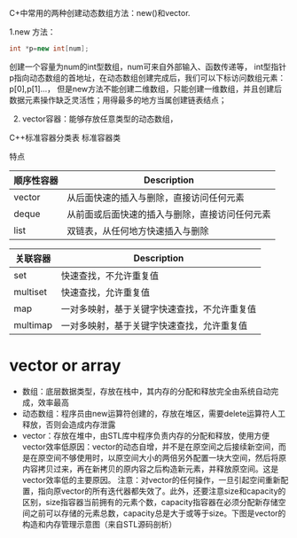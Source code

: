 C+中常用的两种创建动态数组方法：new()和vector.

1.new 方法：
```cpp
int *p=new int[num];
```
创建一个容量为num的int型数组，num可来自外部输入、函数传递等，
int型指针p指向动态数组的首地址，在动态数组创建完成后，我们可以下标访问数组元素：p[0],p[1]...，
但是new方法不能创建二维数组，只能创建一维数组，并且创建后数据元素操作缺乏灵活性；用得最多的地方当属创建链表结点；

2. vector容器：能够存放任意类型的动态数组，

C++标准容器分类表
标准容器类

特点

| 顺序性容器 | Description |
|--------- | -------- |
| vector | 从后面快速的插入与删除，直接访问任何元素 |
| deque | 从前面或后面快速的插入与删除，直接访问任何元素 |
| list | 双链表，从任何地方快速插入与删除 |

| 关联容器| Description|
|--------- | -------- |
set | 快速查找，不允许重复值
multiset | 快速查找，允许重复值
map | 一对多映射，基于关键字快速查找，不允许重复值
multimap | 一对多映射，基于关键字快速查找，允许重复值

# vector or array 
* 数组：底层数据类型，存放在栈中，其内存的分配和释放完全由系统自动完成，效率最高
* 动态数组：程序员由new运算符创建的，存放在堆区，需要delete运算符人工释放，否则会造成内存泄露
* vector：存放在堆中，由STL库中程序负责内存的分配和释放，使用方便
vector效率低原因：vector的动态自增，并不是在原空间之后接续新空间，而是在原空间不够使用时，以原空间大小的两倍另外配置一块大空间，然后将原内容拷贝过来，再在新拷贝的原内容之后构造新元素，并释放原空间。这是vector效率低的主要原因。
注意：对vector的任何操作，一旦引起空间重新配置，指向原vector的所有迭代器都失效了。此外，还要注意size和capacity的区别，size指容器当前拥有的元素个数，capacity指容器在必须分配新存储空间之前可以存储的元素总数，capacity总是大于或等于size。下图是vector的构造和内存管理示意图（来自STL源码剖析）

